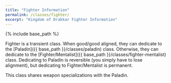 ```yaml
---
title: "Fighter Information"
permalink: /classes/fighter/
excerpt: "Kingdom of Drakkar Fighter Information"
---
```


{% include base_path %}

Fighter is a transient class. When good/good aligned, they can dedicate to the [Paladin]({{ base_path }}/classes/paladin) class. Otherwise, they can dedicate to the [Fighter/Mentalist]({{ base_path }}/classes/fighter-mentalist) class. Dedicating to Paladin is reversible (you simply have to lose alignment), but dedicating to Fighter/Mentalist is permanent.

This class shares weapon specializations with the Paladin.
